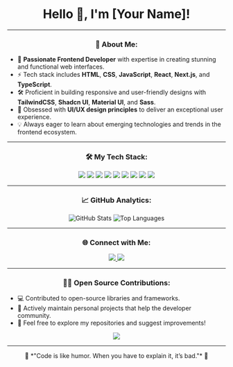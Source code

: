 <h1 align="center">Hello 👋, I'm [Your Name]!</h1>
<!--
<p align="center">
  <img src="https://user-images.githubusercontent.com/..." alt="profile-pic" width="150" height="150" style="border-radius: 50%;"/>
</p>
-->

---

<h3 align="center">🚀 About Me:</h3>

- 🌟 **Passionate Frontend Developer** with expertise in creating stunning and functional web interfaces.
- ⚡ Tech stack includes **HTML**, **CSS**, **JavaScript**, **React**, **Next.js**, and **TypeScript**.
- 🛠️ Proficient in building responsive and user-friendly designs with **TailwindCSS**, **Shadcn UI**, **Material UI**, and **Sass**.
- 🎨 Obsessed with **UI/UX design principles** to deliver an exceptional user experience.
- 💡 Always eager to learn about emerging technologies and trends in the frontend ecosystem.

---

<h3 align="center">🛠 My Tech Stack:</h3>
<p align="center">
  <img src="https://img.shields.io/badge/HTML-E34F26?style=for-the-badge&logo=html5&logoColor=white" />
  <img src="https://img.shields.io/badge/CSS-1572B6?style=for-the-badge&logo=css3&logoColor=white" />
  <img src="https://img.shields.io/badge/JavaScript-F7DF1E?style=for-the-badge&logo=javascript&logoColor=black" />
  <img src="https://img.shields.io/badge/React-61DAFB?style=for-the-badge&logo=react&logoColor=black" />
  <img src="https://img.shields.io/badge/Next.js-000000?style=for-the-badge&logo=next.js&logoColor=white" />
  <img src="https://img.shields.io/badge/TypeScript-3178C6?style=for-the-badge&logo=typescript&logoColor=white" />
  <img src="https://img.shields.io/badge/TailwindCSS-06B6D4?style=for-the-badge&logo=tailwindcss&logoColor=white" />
  <img src="https://img.shields.io/badge/Git-F05032?style=for-the-badge&logo=git&logoColor=white" />
  <img src="https://img.shields.io/badge/Figma-F24E1E?style=for-the-badge&logo=figma&logoColor=white" />
</p>

---

<h3 align="center">📈 GitHub Analytics:</h3>
<p align="center">
  <img src="https://github-readme-stats.vercel.app/api?username=hk-gitshub&show_icons=true&theme=radical" alt="GitHub Stats" />
  <img src="https://github-readme-stats.vercel.app/api/top-langs/?username=hk-gitshub&layout=compact&theme=radical" alt="Top Languages" />
</p>

---

<h3 align="center">🌐 Connect with Me:</h3>
<p align="center">
  <a href="https://www.linkedin.com/in/hardik-kori-9514b3156/" target="_blank">
    <img src="https://img.shields.io/badge/LinkedIn-0077B5?style=for-the-badge&logo=linkedin&logoColor=white" />
  </a>
<!--   <a href="https://twitter.com/[YourTwitterHandle]" target="_blank">
    <img src="https://img.shields.io/badge/Twitter-1DA1F2?style=for-the-badge&logo=twitter&logoColor=white" />
  </a> -->
  <a href="mailto:korihardik2808@gmail.com" target="_blank">
    <img src="https://img.shields.io/badge/Email-EA4335?style=for-the-badge&logo=gmail&logoColor=white" />
  </a>
<!--   <a href="https://[YourPortfolioWebsite]/" target="_blank">
    <img src="https://img.shields.io/badge/Portfolio-121212?style=for-the-badge&logo=vercel&logoColor=white" />
  </a> -->
</p>

---

<h3 align="center">👨‍💻 Open Source Contributions:</h3>

- 💻 Contributed to open-source libraries and frameworks.
- 🚀 Actively maintain personal projects that help the developer community.
- 🎉 Feel free to explore my repositories and suggest improvements!

<p align="center">
  <a href="https://github.com/hk-gitshub?tab=repositories" target="_blank">
    <img src="https://img.shields.io/badge/My%20Repos-100000?style=for-the-badge&logo=github&logoColor=white" />
  </a>
</p>

---

<p align="center">
  🌟 *"Code is like humor. When you have to explain it, it’s bad."* 🌟
</p>
